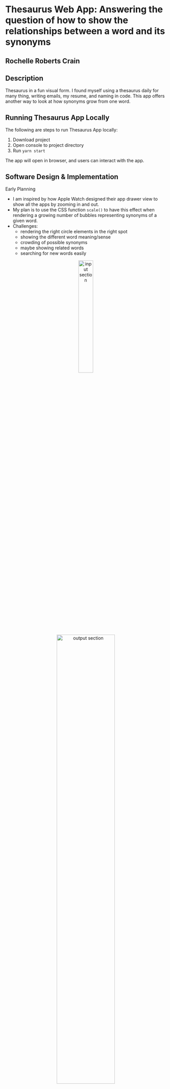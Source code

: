 # Thesaurus Web App: Answering the question of how to show the relationships between a word and its synonyms

## Rochelle Roberts Crain

## Description

Thesaurus in a fun visual form. I found myself using a thesaurus daily for many thing, writing emails, my resume, and naming in code. This app offers another way to look at how synonyms grow from one word.

## Running Thesaurus App Locally

The following are steps to run Thesaurus App locally:

1. Download project
2. Open console to project directory
3. Run `yarn start`

The app will open in browser, and users can interact with the app.

## Software Design & Implementation

Early Planning

- I am inspired by how Apple Watch designed their app drawer view to show all the apps by zooming in and out.
- My plan is to use the CSS function `scale()` to have this effect when rendering a growing number of bubbles representing synonyms of a given word.
- Challenges:
  - rendering the right circle elements in the right spot
  - showing the different word meaning/sense
  - crowding of possible synonyms
  - maybe showing related words
  - searching for new words easily

<div align="center">

<img src="images/bubbles-init.jpeg" alt="input section" width="30%"/>
<br>
<img src="images/bubbles-one-level.jpeg" alt="output section" width="60%"/>
<br>
<img src="images/bubbles-two-levels.jpeg" alt="output section" width="100%"/>

</div>
<br>

---

Proof of Concept:
Using [amCharts](https://www.amcharts.com/docs/v4/) to build a tree graph, I successfully generated a graph with sample word data.

   <div align="center">
   <img src="images/HomeView1.png" alt="screenshot of a word tree graph" width="90%"/>
    </div>
    <br>

---

Now that I know how to make a basic graph, I can move on to more complex graph behavior. For example:

- How will the graph grow?
- How can users select the sense or definition of their search word?

---

Handling Multiple senses of a word:

- At first I thought to have a tree for each sense and tabs for users to nav there. But there are some drawbacks to this approach:
  - tabs do not allow multi-trees view
  - does not make use of the graph's branching off
- Now, rather than selecting a definition by tabbing, the first set of child nodes are the word's definitions. This has a few benefits:

  - user can choose to see as many definitions of a word and the associated synonyms
  - make it clear that each sense of a word might have very different meanings (can see in the example of "cool")
  - this approach makes use of more amChart features

   <div align="center">
   <img src="images/HomeView2-wrapped-labels.png" alt="screenshot, nodes have wrapped labels" width="90%"/>
    </div>
    <br>

---

Zooming

- Original plan was to use css to have the zoom in/out effect.
- Fount amChart has a property for handling this behavior
- When user clicks on a word sense, zoom around that node and expand the child nodes
- [amChart Documentation](https://www.amcharts.com/docs/v4/chart-types/force-directed/#Zooming)
   <div align="center">
   <img src="images/HomeView3-expanded-sense.png" alt="screenshot, expanded nodes with zoom effect" width="90%"/>
    </div>
    <br>

---

Merriam-Webster API

- Making calls using secret token
- Where to make the call? Important to limit calls for performance and maintain budget
- Options:
  - In a class component, use `fetch` method in `componentDidMount` then updating state.
  - For functional components, use `fetch` method in `useEffect` hook then update state.
  - React-Redux, make api call in an `action`. This would require a little set up, but I have experience using this library.
- React-Redux is the option I chose because I think it is cleaner than putting everything in a component
- My experience tells me it is easier to maintain React's "single source of truth" rule with Redux

Solution to Integrating API data:

1. How? - figuring out what code I need to write to make a HTTP request

- Initially, the many ways to do HTTP requests were overwhelming: XMLHttpRequest, fetch, Axios, and JQuery
- Through research, I found [this blog](https://levelup.gitconnected.com/all-possible-ways-of-making-an-api-call-in-plain-javascript-c0dee3c11b8b) and also [this one](https://www.smashingmagazine.com/2020/06/rest-api-react-fetch-axios/)
- Axios is the method I chose to make HTTP requests get the synonym data I needed
- Separate getting user input, making call, receiving data, error handling, consuming data

2. Where? When? - Putting the API call somewhere that makes sense

- Make call when HomeView initially rendered and when the search word changes (`headword`)
- `useEffect` hook, invoke dispatch there to start making the request
- `useSelector` for accessing `state.headword`
- Error handling -- request has a start, success and fail action types to handle request outcomes

3. What? - Consuming fetched data

- Transformation -- amCharts expect a specific data shape, need a method to do this work
- Reducers handle transformation
- SynonymTree accesses `state.chartData` to render the tree graph

---

Progress: app components functional, different meanings of word represented, hard-coded data, minimal styling

- Added definitions to make clear what sense of the headword a user wants to see synonyms for
- Updating repo with screenshot of the app after finishing (version1) the main components: HomeView, SearchBox and SynonymTree
- Root node is the search term or `headword`
- The headword's different meanings are contained in the first set of children
- Each definition is a parent to synonyms of the headword in that sense
- The next major goal is to get all the components working together
- Additionally, I want to refine the app styling -- more color and fun!
  <div align="center">
  <img src="images/app-v1-sample-input.png" alt="version 1, layout of components is polished, app styling in progress" width="90%"/>
   </div>
   <br>
